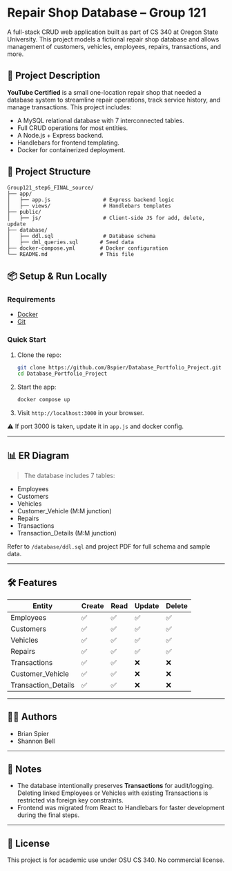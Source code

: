 # Repair Shop Database – Group 121

A full-stack CRUD web application built as part of CS 340 at Oregon State University. This project models a fictional repair shop database and allows management of customers, vehicles, employees, repairs, transactions, and more.

## 🔧 Project Description

**YouTube Certified** is a small one-location repair shop that needed a database system to streamline repair operations, track service history, and manage transactions. This project includes:

- A MySQL relational database with 7 interconnected tables.
- Full CRUD operations for most entities.
- A Node.js + Express backend.
- Handlebars for frontend templating.
- Docker for containerized deployment.

## 📁 Project Structure

```
Group121_step6_FINAL_source/
├── app/
│   ├── app.js                 # Express backend logic
│   ├── views/                 # Handlebars templates
├── public/
│   ├── js/                    # Client-side JS for add, delete, update
├── database/
│   ├── ddl.sql                # Database schema
│   ├── dml_queries.sql       # Seed data
├── docker-compose.yml        # Docker configuration
└── README.md                 # This file
```

## 📦 Setup & Run Locally

### Requirements
- [Docker](https://www.docker.com/)
- [Git](https://git-scm.com/)

### Quick Start

1. Clone the repo:
   ```bash
   git clone https://github.com/Bspier/Database_Portfolio_Project.git
   cd Database_Portfolio_Project
   ```

2. Start the app:
   ```bash
   docker compose up
   ```

3. Visit `http://localhost:3000` in your browser.

⚠️ If port 3000 is taken, update it in `app.js` and docker config.

---

## 📊 ER Diagram

> The database includes 7 tables:
- Employees
- Customers
- Vehicles
- Customer_Vehicle (M:M junction)
- Repairs
- Transactions
- Transaction_Details (M:M junction)

Refer to `/database/ddl.sql` and project PDF for full schema and sample data.

---

## 🛠 Features

| Entity              | Create | Read | Update | Delete |
|---------------------|--------|------|--------|--------|
| Employees           | ✅     | ✅   | ✅     | ✅     |
| Customers           | ✅     | ✅   | ✅     | ✅     |
| Vehicles            | ✅     | ✅   | ✅     | ✅     |
| Repairs             | ✅     | ✅   | ✅     | ✅     |
| Transactions        | ✅     | ✅   | ❌     | ❌     |
| Customer_Vehicle    | ✅     | ✅   | ❌     | ❌     |
| Transaction_Details | ✅     | ✅   | ❌     | ❌     |

---

## 👨‍💻 Authors

- Brian Spier  
- Shannon Bell

---

## 📝 Notes

- The database intentionally preserves **Transactions** for audit/logging. Deleting linked Employees or Vehicles with existing Transactions is restricted via foreign key constraints.
- Frontend was migrated from React to Handlebars for faster development during the final steps.

---

## 📜 License

This project is for academic use under OSU CS 340. No commercial license.
